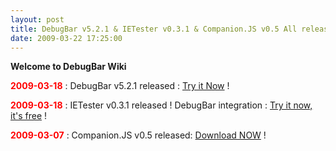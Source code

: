 ```yaml
---
layout: post
title: DebugBar v5.2.1 & IETester v0.3.1 & Companion.JS v0.5 All released
date: 2009-03-22 17:25:00
---
```

**Welcome to <span class="wikiword">DebugBar</span> Wiki** 

**<span style="color: red;">2009-03-18</span>** : <span class="wikiword">DebugBar</span> v5.2.1 released : [Try it Now](http://www.debugbar.com/download.php) ! 

**<span style="color: red;">2009-03-18</span>** : <span class="wikiword">IETester</span> v0.3.1 released ! <span class="wikiword">DebugBar</span> integration : [Try it now, it's free](http://www.my-debugbar.com/wiki/IETester/HomePage) ! 

**<span style="color: red;">2009-03-07</span>** : Companion.JS v0.5 released: [Download NOW](http://www.my-debugbar.com/wiki/CompanionJS/HomePage) ! 